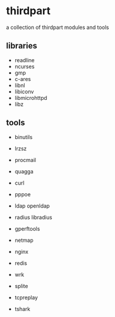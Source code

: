 # thirdpart

a collection of thirdpart modules and tools

## libraries

* readline
* ncurses
* gmp
* c-ares
* libnl
* libiconv
* libmicrohttpd
* libz

## tools

* binutils
* lrzsz
* procmail
* quagga

* curl
* pppoe
* ldap   openldap
* radius libradius
* gperftools

* netmap
* nginx
* redis
* wrk
* splite

* tcpreplay
* tshark
